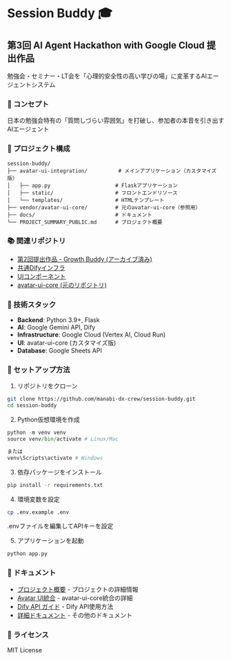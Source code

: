 # Session Buddy 🎓

## 第3回 AI Agent Hackathon with Google Cloud 提出作品

勉強会・セミナー・LT会を「心理的安全性の高い学びの場」に変革するAIエージェントシステム

### 🎯 コンセプト
日本の勉強会特有の「質問しづらい雰囲気」を打破し、参加者の本音を引き出すAIエージェント

### 📁 プロジェクト構成
```
session-buddy/
├── avatar-ui-integration/          # メインアプリケーション（カスタマイズ版）
│   ├── app.py                     # Flaskアプリケーション
│   ├── static/                    # フロントエンドリソース
│   └── templates/                 # HTMLテンプレート
├── vendor/avatar-ui-core/         # 元のavatar-ui-core（参照用）
├── docs/                          # ドキュメント
└── PROJECT_SUMMARY_PUBLIC.md      # プロジェクト概要
```


### 📚 関連リポジトリ
- [第2回提出作品 - Growth Buddy (アーカイブ済み)](https://github.com/manabi-dx-crew/growth-buddy)
- [共通Difyインフラ](https://github.com/manabi-dx-crew/dify/tree/hackathon-3)
- [UIコンポーネント](https://github.com/manabi-dx-crew/session-buddy-ui)
- [avatar-ui-core (元のリポジトリ)](https://github.com/sito-sikino/avatar-ui-core)

### 🔧 技術スタック
- **Backend**: Python 3.9+, Flask
- **AI**: Google Gemini API, Dify
- **Infrastructure**: Google Cloud (Vertex AI, Cloud Run)
- **UI**: avatar-ui-core (カスタマイズ版)
- **Database**: Google Sheets API

### 🚀 セットアップ方法

1. リポジトリをクローン
```bash
git clone https://github.com/manabi-dx-crew/session-buddy.git
cd session-buddy
```

2. Python仮想環境を作成
```py
python -m venv venv
source venv/bin/activate # Linux/Mac

または
venv\Scripts\activate # Windows
```


3. 依存パッケージをインストール
```bash
pip install -r requirements.txt
```

4. 環境変数を設定
```bash
cp .env.example .env
```

.envファイルを編集してAPIキーを設定


5. アプリケーションを起動

```py
python app.py
```


### 📖 ドキュメント
- [プロジェクト概要](./PROJECT_SUMMARY_PUBLIC.md) - プロジェクトの詳細情報
- [Avatar UI統合](./AVATAR_UI_INTEGRATION.md) - avatar-ui-core統合の詳細
- [Dify API ガイド](./docs/dify_api_guide.md) - Dify API使用方法
- [詳細ドキュメント](./docs/) - その他のドキュメント

### 📄 ライセンス
MIT License

